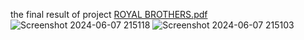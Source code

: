 the final result of project
[ROYAL BROTHERS.pdf](https://github.com/user-attachments/files/15742474/ROYAL.BROTHERS.pdf)
![Screenshot 2024-06-07 215118](https://github.com/jaswanth955/bikerental-website/assets/155969554/13bbe2ae-1d7b-4173-b92f-0923bf34a058)
![Screenshot 2024-06-07 215103](https://github.com/jaswanth955/bikerental-website/assets/155969554/58bd7183-28bc-4073-8b8e-ca5ef961b636)
